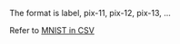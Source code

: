The format is
    label, pix-11, pix-12, pix-13, ...

Refer to [MNIST in CSV](https://pjreddie.com/projects/mnist-in-csv/)

